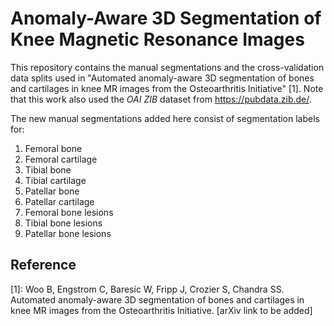 # Anomaly-Aware 3D Segmentation of Knee Magnetic Resonance Images

This repository contains the manual segmentations and the cross-validation data splits used in "Automated anomaly-aware 3D segmentation of bones and cartilages in knee MR images from the Osteoarthritis Initiative" [1]. Note that this work also used the *OAI ZIB* dataset from <https://pubdata.zib.de/>.

The new manual segmentations added here consist of segmentation labels for:
1. Femoral bone
2. Femoral cartilage
3. Tibial bone
4. Tibial cartilage
5. Patellar bone
6. Patellar cartilage
7. Femoral bone lesions
8. Tibial bone lesions
9. Patellar bone lesions

## Reference
[1]: Woo B, Engstrom C, Baresic W, Fripp J, Crozier S, Chandra SS. Automated anomaly-aware 3D segmentation of bones and cartilages in knee MR images
from the Osteoarthritis Initiative. \[arXiv link to be added\]
